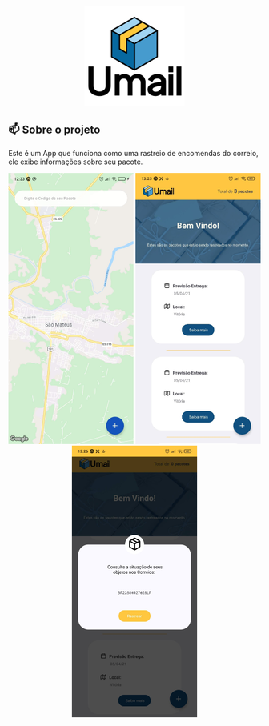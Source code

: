 <p align="center">
  <img height="200" src="https://raw.githubusercontent.com/Arthurcn96/umail/main/assets/splash.png">
</p>

## 📫 Sobre o projeto

Este é um App que funciona como uma rastreio de encomendas do correio, ele exibe informações sobre seu pacote.

<p align="center">
  
  <img align="" width="250"  src="https://raw.githubusercontent.com/Arthurcn96/umail/main/images/mapView.jpg">
  <img align="" width="250"  src="https://raw.githubusercontent.com/Arthurcn96/umail/main/images/main.jpg">
  <img align="" width="250"  src="https://raw.githubusercontent.com/Arthurcn96/umail/main/images/input.jpg">

</p>
